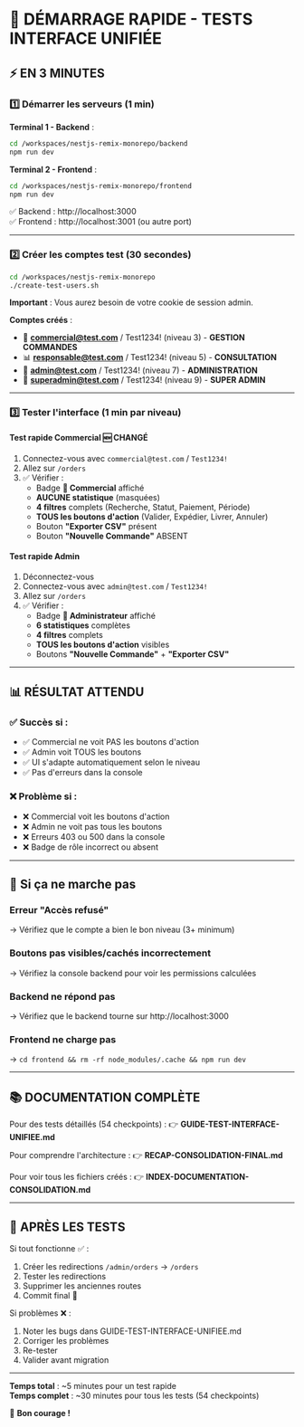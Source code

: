 # 🚀 DÉMARRAGE RAPIDE - TESTS INTERFACE UNIFIÉE

## ⚡ EN 3 MINUTES

### 1️⃣ Démarrer les serveurs (1 min)

**Terminal 1 - Backend** :
```bash
cd /workspaces/nestjs-remix-monorepo/backend
npm run dev
```

**Terminal 2 - Frontend** :
```bash
cd /workspaces/nestjs-remix-monorepo/frontend
npm run dev
```

✅ Backend : http://localhost:3000  
✅ Frontend : http://localhost:3001 (ou autre port)

---

### 2️⃣ Créer les comptes test (30 secondes)

```bash
cd /workspaces/nestjs-remix-monorepo
./create-test-users.sh
```

**Important** : Vous aurez besoin de votre cookie de session admin.

**Comptes créés** :
- 👔 **commercial@test.com** / Test1234! (niveau 3) - **GESTION COMMANDES**
- 📊 **responsable@test.com** / Test1234! (niveau 5) - **CONSULTATION**
- 🔑 **admin@test.com** / Test1234! (niveau 7) - **ADMINISTRATION**
- 👑 **superadmin@test.com** / Test1234! (niveau 9) - **SUPER ADMIN**

---

### 3️⃣ Tester l'interface (1 min par niveau)

#### Test rapide Commercial 🆕 CHANGÉ
1. Connectez-vous avec `commercial@test.com` / `Test1234!`
2. Allez sur `/orders`
3. ✅ Vérifier :
   - Badge **👔 Commercial** affiché
   - **AUCUNE statistique** (masquées)
   - **4 filtres** complets (Recherche, Statut, Paiement, Période)
   - **TOUS les boutons d'action** (Valider, Expédier, Livrer, Annuler)
   - Bouton **"Exporter CSV"** présent
   - Bouton **"Nouvelle Commande"** ABSENT

#### Test rapide Admin
1. Déconnectez-vous
2. Connectez-vous avec `admin@test.com` / `Test1234!`
3. Allez sur `/orders`
4. ✅ Vérifier :
   - Badge **🔑 Administrateur** affiché
   - **6 statistiques** complètes
   - **4 filtres** complets
   - **TOUS les boutons d'action** visibles
   - Boutons **"Nouvelle Commande"** + **"Exporter CSV"**

---

## 📊 RÉSULTAT ATTENDU

### ✅ Succès si :
- ✅ Commercial ne voit PAS les boutons d'action
- ✅ Admin voit TOUS les boutons
- ✅ UI s'adapte automatiquement selon le niveau
- ✅ Pas d'erreurs dans la console

### ❌ Problème si :
- ❌ Commercial voit les boutons d'action
- ❌ Admin ne voit pas tous les boutons
- ❌ Erreurs 403 ou 500 dans la console
- ❌ Badge de rôle incorrect ou absent

---

## 🐛 Si ça ne marche pas

### Erreur "Accès refusé"
→ Vérifiez que le compte a bien le bon niveau (3+ minimum)

### Boutons pas visibles/cachés incorrectement
→ Vérifiez la console backend pour voir les permissions calculées

### Backend ne répond pas
→ Vérifiez que le backend tourne sur http://localhost:3000

### Frontend ne charge pas
→ `cd frontend && rm -rf node_modules/.cache && npm run dev`

---

## 📚 DOCUMENTATION COMPLÈTE

Pour des tests détaillés (54 checkpoints) :
👉 **GUIDE-TEST-INTERFACE-UNIFIEE.md**

Pour comprendre l'architecture :
👉 **RECAP-CONSOLIDATION-FINAL.md**

Pour voir tous les fichiers créés :
👉 **INDEX-DOCUMENTATION-CONSOLIDATION.md**

---

## 🎯 APRÈS LES TESTS

Si tout fonctionne ✅ :
1. Créer les redirections `/admin/orders` → `/orders`
2. Tester les redirections
3. Supprimer les anciennes routes
4. Commit final 🎉

Si problèmes ❌ :
1. Noter les bugs dans GUIDE-TEST-INTERFACE-UNIFIEE.md
2. Corriger les problèmes
3. Re-tester
4. Valider avant migration

---

**Temps total** : ~5 minutes pour un test rapide  
**Temps complet** : ~30 minutes pour tous les tests (54 checkpoints)

🚀 **Bon courage !**
